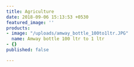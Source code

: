 ```yaml
---
title: Agriculture
date: 2018-09-06 15:13:53 +0530
featured_image: ''
products:
- image: "/uploads/amway_bottle_100to1ltr.JPG"
  name: Amway bottle 100 ltr to 1 ltr
- {}
published: false

---
```

